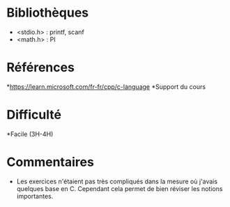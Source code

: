 # Bibliothèques
* <stdio.h> : printf, scanf
* <math.h> : PI

# Références
*https://learn.microsoft.com/fr-fr/cpp/c-language
*Support du cours


# Difficulté
*Facile (3H-4H)

# Commentaires
* Les exercices n'étaient pas très compliqués dans la mesure où j'avais quelques base en C. 
Cependant cela permet de bien réviser les notions importantes.


